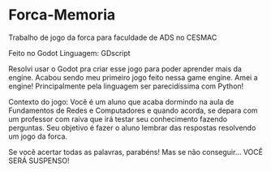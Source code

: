 # Forca-Memoria

Trabalho de jogo da forca para faculdade de ADS no CESMAC

Feito no Godot
Linguagem: GDscript

Resolvi usar o Godot pra criar esse jogo para poder aprender mais da engine. Acabou sendo meu primeiro jogo feito nessa game engine.
Amei a engine! Principalmente pela linguagem ser parecidíssima com Python!

Contexto do jogo:
Você é um aluno que acaba dormindo na aula de Fundamentos de Redes e Computadores e quando acorda, se depara com um professor com raiva que irá testar seu conhecimento fazendo perguntas. Seu objetivo é fazer o aluno lembrar das respostas resolvendo um jogo da forca.

Se você acertar todas as palavras, parabéns! Mas se não conseguir... VOCÊ SERÁ SUSPENSO!
